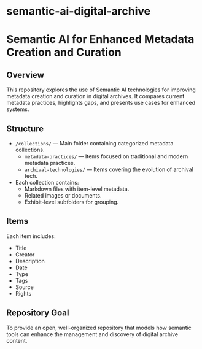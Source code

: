 # semantic-ai-digital-archive
# Semantic AI for Enhanced Metadata Creation and Curation

## Overview
This repository explores the use of Semantic AI technologies for improving metadata creation and curation in digital archives. It compares current metadata practices, highlights gaps, and presents use cases for enhanced systems.

## Structure
- `/collections/` — Main folder containing categorized metadata collections.
  - `metadata-practices/` — Items focused on traditional and modern metadata practices.
  - `archival-technologies/` — Items covering the evolution of archival tech.
- Each collection contains:
  - Markdown files with item-level metadata.
  - Related images or documents.
  - Exhibit-level subfolders for grouping.

## Items
Each item includes:
- Title
- Creator
- Description
- Date
- Type
- Tags
- Source
- Rights

## Repository Goal
To provide an open, well-organized repository that models how semantic tools can enhance the management and discovery of digital archive content.
